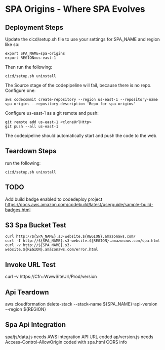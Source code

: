 # SPA Origins - Where SPA Evolves

## Deployment Steps
Update the cicd/setup.sh file to use your settings for SPA_NAME
and region like so:

```
export SPA_NAME=spa-origins
export REGION=us-east-1
```

Then run the following:

```
cicd/setup.sh uninstall
```

The Source stage of the codepipeline will fail, because there is no
repo.  Configure one:
```
aws codecommit create-repository --region us-east-1 --repository-name spa-origins --repository-description 'Repo for spa-origins'
```

Configure us-east-1 as a git remote and push:
```
git remote add us-east-1 <cloneUrlHttp>
git push --all us-east-1
```

The codepipeline should automatically start and push the code to the web.

## Teardown Steps
run the following:

```
cicd/setup.sh uninstall
```

## TODO
Add build badge enabled to codedeploy project
https://docs.aws.amazon.com/codebuild/latest/userguide/sample-build-badges.html


##  S3 Spa Bucket Test
```
curl http://${SPA_NAME}.s3-website.${REGION}.amazonaws.com/
curl -I http://${SPA_NAME}.s3-website.${REGION}.amazonaws.com/spa.html
curl -v http://${SPA_NAME}.s3-website.${REGION}.amazonaws.com/error.html
```

## Invoke URL Test
  curl -v https://Cfn::WwwSiteUrl/Prod/version


## Api Teardown
aws cloudformation delete-stack --stack-name ${SPA_NAME}-api-version \
  --region ${REGION}

## Spa Api Integration
spa/js/data.js needs AWS integration API URL coded
ap/version.js needs Access-Control-AllowOrigin coded with spa.html CORS info

